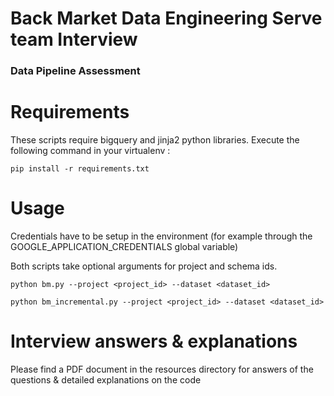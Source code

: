 # Back Market Data Engineering Serve team Interview

### Data Pipeline Assessment

# Requirements

These scripts require bigquery and jinja2 python libraries. Execute the following command in your virtualenv :

```
pip install -r requirements.txt
```

# Usage

Credentials have to be setup in the environment (for example through the GOOGLE_APPLICATION_CREDENTIALS global variable)

Both scripts take optional arguments for project and schema ids.

```
python bm.py --project <project_id> --dataset <dataset_id>
```

```
python bm_incremental.py --project <project_id> --dataset <dataset_id>
```

# Interview answers & explanations

Please find a PDF document in the resources directory for answers of the questions & detailed explanations on the code